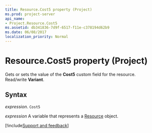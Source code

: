 ```yaml
---
title: Resource.Cost5 property (Project)
ms.prod: project-server
api_name:
- Project.Resource.Cost5
ms.assetid: db341836-7d9f-6517-f11e-c378194d62b9
ms.date: 06/08/2017
localization_priority: Normal
---
```



# Resource.Cost5 property (Project)

Gets or sets the value of the  **Cost5** custom field for the resource. Read/write **Variant**.


## Syntax

_expression_. `Cost5`

_expression_ A variable that represents a [Resource](./Project.Resource.md) object.

[!include[Support and feedback](~/includes/feedback-boilerplate.md)]